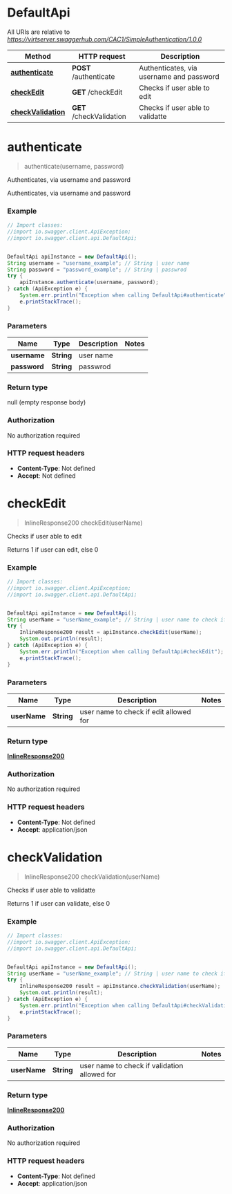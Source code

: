 # DefaultApi

All URIs are relative to *https://virtserver.swaggerhub.com/CAC1/SimpleAuthentication/1.0.0*

Method | HTTP request | Description
------------- | ------------- | -------------
[**authenticate**](DefaultApi.md#authenticate) | **POST** /authenticate | Authenticates, via username and password
[**checkEdit**](DefaultApi.md#checkEdit) | **GET** /checkEdit | Checks if user able to edit
[**checkValidation**](DefaultApi.md#checkValidation) | **GET** /checkValidation | Checks if user able to validatte

<a name="authenticate"></a>
# **authenticate**
> authenticate(username, password)

Authenticates, via username and password

Authenticates, via username and password

### Example
```java
// Import classes:
//import io.swagger.client.ApiException;
//import io.swagger.client.api.DefaultApi;


DefaultApi apiInstance = new DefaultApi();
String username = "username_example"; // String | user name
String password = "password_example"; // String | passwrod
try {
    apiInstance.authenticate(username, password);
} catch (ApiException e) {
    System.err.println("Exception when calling DefaultApi#authenticate");
    e.printStackTrace();
}
```

### Parameters

Name | Type | Description  | Notes
------------- | ------------- | ------------- | -------------
 **username** | **String**| user name |
 **password** | **String**| passwrod |

### Return type

null (empty response body)

### Authorization

No authorization required

### HTTP request headers

 - **Content-Type**: Not defined
 - **Accept**: Not defined

<a name="checkEdit"></a>
# **checkEdit**
> InlineResponse200 checkEdit(userName)

Checks if user able to edit

Returns 1 if user can edit, else 0 

### Example
```java
// Import classes:
//import io.swagger.client.ApiException;
//import io.swagger.client.api.DefaultApi;


DefaultApi apiInstance = new DefaultApi();
String userName = "userName_example"; // String | user name to check if edit allowed for
try {
    InlineResponse200 result = apiInstance.checkEdit(userName);
    System.out.println(result);
} catch (ApiException e) {
    System.err.println("Exception when calling DefaultApi#checkEdit");
    e.printStackTrace();
}
```

### Parameters

Name | Type | Description  | Notes
------------- | ------------- | ------------- | -------------
 **userName** | **String**| user name to check if edit allowed for |

### Return type

[**InlineResponse200**](InlineResponse200.md)

### Authorization

No authorization required

### HTTP request headers

 - **Content-Type**: Not defined
 - **Accept**: application/json

<a name="checkValidation"></a>
# **checkValidation**
> InlineResponse200 checkValidation(userName)

Checks if user able to validatte

Returns 1 if user can validate, else 0 

### Example
```java
// Import classes:
//import io.swagger.client.ApiException;
//import io.swagger.client.api.DefaultApi;


DefaultApi apiInstance = new DefaultApi();
String userName = "userName_example"; // String | user name to check if validation allowed for
try {
    InlineResponse200 result = apiInstance.checkValidation(userName);
    System.out.println(result);
} catch (ApiException e) {
    System.err.println("Exception when calling DefaultApi#checkValidation");
    e.printStackTrace();
}
```

### Parameters

Name | Type | Description  | Notes
------------- | ------------- | ------------- | -------------
 **userName** | **String**| user name to check if validation allowed for |

### Return type

[**InlineResponse200**](InlineResponse200.md)

### Authorization

No authorization required

### HTTP request headers

 - **Content-Type**: Not defined
 - **Accept**: application/json

